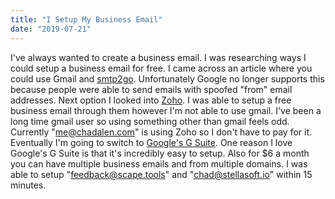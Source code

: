 ```yaml
---
title: "I Setup My Business Email"
date: "2019-07-21"
---
```


I've always wanted to create a business email. I was researching ways I could setup a business email for free. I came across an article where you could use Gmail and [smtp2go](https://www.smtp2go.com/). Unfortunately Google no longer supports this because people were able to send emails with spoofed "from" email addresses. Next option I looked into [Zoho](https://www.zoho.com/mail/?zmc=zoho-fa&ireft=ohome). I was able to setup a free business email through them however I'm not able to use gmail. I've been a long time gmail user so using something other than gmail feels odd. Currently "me@chadalen.com" is using Zoho so I don't have to pay for it. Eventually I'm going to switch to [Google's G Suite](https://gsuite.google.com/). One reason I love Google's G Suite is that it's incredibly easy to setup. Also for $6 a month you can have multiple business emails and from multiple domains. I was able to setup "feedback@scape.tools" and "chad@stellasoft.io" within 15 minutes.